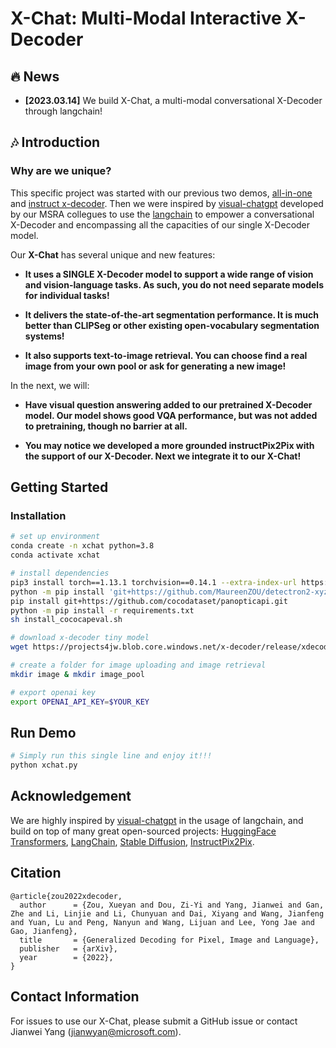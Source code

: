 # X-Chat: Multi-Modal Interactive X-Decoder

## :fire: News

* **[2023.03.14]** We build X-Chat, a multi-modal conversational X-Decoder through langchain!

## :notes: Introduction

### Why are we unique?

This specific project was started with our previous two demos, [all-in-one](https://huggingface.co/spaces/xdecoder/Demo) and [instruct x-decoder](https://huggingface.co/spaces/xdecoder/Instruct-X-Decoder). Then we were inspired by [visual-chatgpt](https://github.com/microsoft/visual-chatgpt) developed by our MSRA collegues to use the [langchain](https://github.com/hwchase17/langchain) to empower a conversational X-Decoder and encompassing all the capacities of our single X-Decoder model.

Our **X-Chat** has several unique and new features:

* **It uses a SINGLE X-Decoder model to support a wide range of vision and vision-language tasks. As such, you do not need separate models for individual tasks!**

* **It delivers the state-of-the-art segmentation performance. It is much better than CLIPSeg or other existing open-vocabulary segmentation systems!**

* **It also supports text-to-image retrieval. You can choose find a real image from your own pool or ask for generating a new image!**

In the next, we will:

* **Have visual question answering added to our pretrained X-Decoder model. Our model shows good VQA performance, but was not added to pretraining, though no barrier at all.**

* **You may notice we developed a more grounded instructPix2Pix with the support of our X-Decoder. Next we integrate it to our X-Chat!**

## Getting Started

### Installation
```sh
# set up environment
conda create -n xchat python=3.8
conda activate xchat

# install dependencies
pip3 install torch==1.13.1 torchvision==0.14.1 --extra-index-url https://download.pytorch.org/whl/cu113
python -m pip install 'git+https://github.com/MaureenZOU/detectron2-xyz.git'
pip install git+https://github.com/cocodataset/panopticapi.git
python -m pip install -r requirements.txt
sh install_cococapeval.sh

# download x-decoder tiny model
wget https://projects4jw.blob.core.windows.net/x-decoder/release/xdecoder_focalt_last_novg.pt

# create a folder for image uploading and image retrieval
mkdir image & mkdir image_pool

# export openai key
export OPENAI_API_KEY=$YOUR_KEY
```

## Run Demo
```sh
# Simply run this single line and enjoy it!!!
python xchat.py
```

## Acknowledgement

We are highly inspired by [visual-chatgpt](https://github.com/microsoft/visual-chatgpt) in the usage of langchain, and build on top of many great open-sourced projects: [HuggingFace Transformers](https://github.com/huggingface), [LangChain](https://github.com/hwchase17/langchain), [Stable Diffusion](https://github.com/CompVis/stable-diffusion), [InstructPix2Pix](https://github.com/timothybrooks/instruct-pix2pix).

## Citation
```
@article{zou2022xdecoder,
  author      = {Zou, Xueyan and Dou, Zi-Yi and Yang, Jianwei and Gan, Zhe and Li, Linjie and Li, Chunyuan and Dai, Xiyang and Wang, Jianfeng and Yuan, Lu and Peng, Nanyun and Wang, Lijuan and Lee, Yong Jae and Gao, Jianfeng},
  title       = {Generalized Decoding for Pixel, Image and Language},
  publisher   = {arXiv},
  year        = {2022},
}
```

## Contact Information

For issues to use our X-Chat, please submit a GitHub issue or contact Jianwei Yang (jianwyan@microsoft.com).
